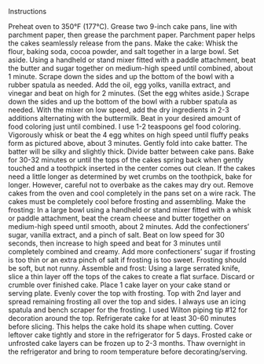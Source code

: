 Instructions

Preheat oven to 350°F (177°C). Grease two 9-inch cake pans, line with parchment paper, then grease the parchment paper. Parchment paper helps the cakes seamlessly release from the pans.
Make the cake: Whisk the flour, baking soda, cocoa powder, and salt together in a large bowl. Set aside.
Using a handheld or stand mixer fitted with a paddle attachment, beat the butter and sugar together on medium-high speed until combined, about 1 minute. Scrape down the sides and up the bottom of the bowl with a rubber spatula as needed. Add the oil, egg yolks, vanilla extract, and vinegar and beat on high for 2 minutes. (Set the egg whites aside.) Scrape down the sides and up the bottom of the bowl with a rubber spatula as needed.
With the mixer on low speed, add the dry ingredients in 2-3 additions alternating with the buttermilk. Beat in your desired amount of food coloring just until combined. I use 1-2 teaspoons gel food coloring. Vigorously whisk or beat the 4 egg whites on high speed until fluffy peaks form as pictured above, about 3 minutes. Gently fold into cake batter. The batter will be silky and slightly thick.
Divide batter between cake pans. Bake for 30-32 minutes or until the tops of the cakes spring back when gently touched and a toothpick inserted in the center comes out clean. If the cakes need a little longer as determined by wet crumbs on the toothpick, bake for longer. However, careful not to overbake as the cakes may dry out. Remove cakes from the oven and cool completely in the pans set on a wire rack. The cakes must be completely cool before frosting and assembling.
Make the frosting: In a large bowl using a handheld or stand mixer fitted with a whisk or paddle attachment, beat the cream cheese and butter together on medium-high speed until smooth, about 2 minutes. Add the confectioners’ sugar, vanilla extract, and a pinch of salt. Beat on low speed for 30 seconds, then increase to high speed and beat for 3 minutes until completely combined and creamy. Add more confectioners’ sugar if frosting is too thin or an extra pinch of salt if frosting is too sweet. Frosting should be soft, but not runny.
Assemble and frost: Using a large serrated knife, slice a thin layer off the tops of the cakes to create a flat surface. Discard or crumble over finished cake. Place 1 cake layer on your cake stand or serving plate. Evenly cover the top with frosting. Top with 2nd layer and spread remaining frosting all over the top and sides. I always use an icing spatula and bench scraper for the frosting. I used Wilton piping tip #12 for decoration around the top.
Refrigerate cake for at least 30-60 minutes before slicing. This helps the cake hold its shape when cutting.
Cover leftover cake tightly and store in the refrigerator for 5 days. Frosted cake or unfrosted cake layers can be frozen up to 2-3 months. Thaw overnight in the refrigerator and bring to room temperature before decorating/serving.
